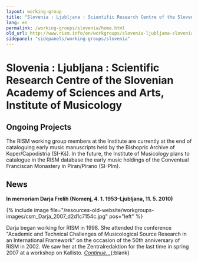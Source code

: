 ```yaml
---
layout: working-group
title: "Slovenia : Ljubljana : Scientific Research Centre of the Slovenian Academy of Sciences and Arts,  Institute of Musicology"
lang: en
permalink: /working-groups/slovenia/home.html
old_url: http://www.rism.info/en/workgroups/slovenia-ljubljana-slovenian-academy-of-sciences-and-arts-institute-of-musicology/home.html
sidepanel: "sidepanels/working-groups/slovenia"
---
```


# Slovenia : Ljubljana : Scientific Research Centre of the Slovenian Academy of Sciences and Arts, Institute of Musicology

## **Ongoing Projects**

The RISM working group members at the Institute are currently at the end of cataloguing early music manuscripts held by the Bishopric Archive of Koper/Capodistria (SI-Kš). In the future, the Institute of Musicology plans to catalogue in the RISM database the early music holdings of the Conventual Franciscan Monastery in Piran/Pirano (SI-Plm).

## News

**In memoriam Darja Frelih (Nomenj, 4. 1. 1953–Ljubljana, 11. 5. 2010)**

{% include image file="/resources-old-website/workgroups-images/csm_Darja_2007_d2d1c7154c.jpg" pos="left" %}

Darja began working for RISM in 1998. She attended the conference "Academic and Technical Challenges of Musicological Source Research in an International Framework" on the occasion of the 50th anniversary of RISM in 2002. We saw her at the Zentralredaktion for the last time in spring 2007 at a workshop on Kallisto. [_Continue..._](/working-groups/slovenia/in-memoriam.html){:blank}
